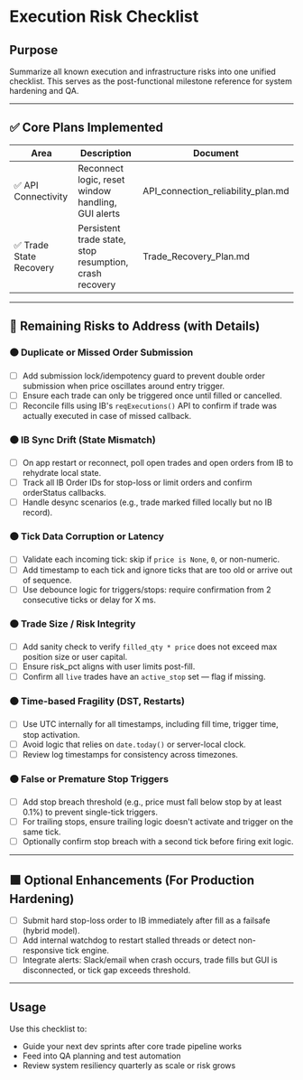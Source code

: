 # Execution Risk Checklist

## Purpose

Summarize all known execution and infrastructure risks into one unified checklist. This serves as the post-functional milestone reference for system hardening and QA.

---

## ✅ Core Plans Implemented

| Area                   | Description                                             | Document                              |
| ---------------------- | ------------------------------------------------------- | ------------------------------------- |
| ✅ API Connectivity     | Reconnect logic, reset window handling, GUI alerts      | API\_connection\_reliability\_plan.md |
| ✅ Trade State Recovery | Persistent trade state, stop resumption, crash recovery | Trade\_Recovery\_Plan.md              |

---

## 🔁 Remaining Risks to Address (with Details)

### 🟠 Duplicate or Missed Order Submission

* [ ] Add submission lock/idempotency guard to prevent double order submission when price oscillates around entry trigger.
* [ ] Ensure each trade can only be triggered once until filled or cancelled.
* [ ] Reconcile fills using IB's `reqExecutions()` API to confirm if trade was actually executed in case of missed callback.

### 🟠 IB Sync Drift (State Mismatch)

* [ ] On app restart or reconnect, poll open trades and open orders from IB to rehydrate local state.
* [ ] Track all IB Order IDs for stop-loss or limit orders and confirm orderStatus callbacks.
* [ ] Handle desync scenarios (e.g., trade marked filled locally but no IB record).

### 🟠 Tick Data Corruption or Latency

* [ ] Validate each incoming tick: skip if `price is None`, `0`, or non-numeric.
* [ ] Add timestamp to each tick and ignore ticks that are too old or arrive out of sequence.
* [ ] Use debounce logic for triggers/stops: require confirmation from 2 consecutive ticks or delay for X ms.

### 🟠 Trade Size / Risk Integrity

* [ ] Add sanity check to verify `filled_qty * price` does not exceed max position size or user capital.
* [ ] Ensure risk\_pct aligns with user limits post-fill.
* [ ] Confirm all `live` trades have an `active_stop` set — flag if missing.

### 🟠 Time-based Fragility (DST, Restarts)

* [ ] Use UTC internally for all timestamps, including fill time, trigger time, stop activation.
* [ ] Avoid logic that relies on `date.today()` or server-local clock.
* [ ] Review log timestamps for consistency across timezones.

### 🟠 False or Premature Stop Triggers

* [ ] Add stop breach threshold (e.g., price must fall below stop by at least 0.1%) to prevent single-tick triggers.
* [ ] For trailing stops, ensure trailing logic doesn't activate and trigger on the same tick.
* [ ] Optionally confirm stop breach with a second tick before firing exit logic.

---

## 🟩 Optional Enhancements (For Production Hardening)

* [ ] Submit hard stop-loss order to IB immediately after fill as a failsafe (hybrid model).
* [ ] Add internal watchdog to restart stalled threads or detect non-responsive tick engine.
* [ ] Integrate alerts: Slack/email when crash occurs, trade fills but GUI is disconnected, or tick gap exceeds threshold.

---

## Usage

Use this checklist to:

* Guide your next dev sprints after core trade pipeline works
* Feed into QA planning and test automation
* Review system resiliency quarterly as scale or risk grows
